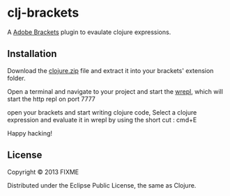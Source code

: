 clj-brackets
============
A [Adobe Brackets](https://github.com/adobe/brackets) plugin to evaulate clojure expressions. 

## Installation
Download the [clojure.zip](https://github.com/yehohanan7/clj-brackets/blob/master/download/clojure.zip) file and extract it into your brackets' extension folder. 

Open a terminal and navigate to your project and start the [wrepl](https://github.com/yehohanan7/wrepl), which will start the http repl on port 7777

open your brackets and start writing clojure code, Select a clojure expression and evaluate it in wrepl by using the short cut : cmd+E

Happy hacking!


## License

Copyright © 2013 FIXME

Distributed under the Eclipse Public License, the same as Clojure.
